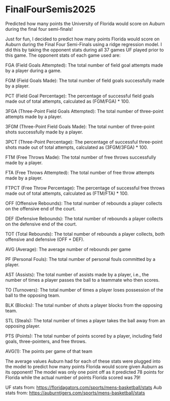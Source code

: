 # FinalFourSemis2025

Predicted how many points the University of Florida would score on Auburn during the final four semi-finals!

Just for fun, I decided to predict how many points Florida would score on Auburn during the Final Four Semi-Finals using a ridge regression model. I did this by taking the opponent stats during all 37 games UF played prior to this game. The opponent stats of each game used are:

FGA (Field Goals Attempted): The total number of field goal attempts made by a player during a game.

FGM (Field Goals Made): The total number of field goals successfully made by a player.

PCT (Field Goal Percentage): The percentage of successful field goals made out of total attempts, calculated as (FGM/FGA) * 100.

3FGA (Three-Point Field Goals Attempted): The total number of three-point attempts made by a player.

3FGM (Three-Point Field Goals Made): The total number of three-point shots successfully made by a player.

3PCT (Three-Point Percentage): The percentage of successful three-point shots made out of total attempts, calculated as (3FGM/3FGA) * 100.

FTM (Free Throws Made): The total number of free throws successfully made by a player.

FTA (Free Throws Attempted): The total number of free throw attempts made by a player.

FTPCT (Free Throw Percentage): The percentage of successful free throws made out of total attempts, calculated as (FTM/FTA) * 100.

OFF (Offensive Rebounds): The total number of rebounds a player collects on the offensive end of the court.

DEF (Defensive Rebounds): The total number of rebounds a player collects on the defensive end of the court.

TOT (Total Rebounds): The total number of rebounds a player collects, both offensive and defensive (OFF + DEF).

AVG (Average): The average number of rebounds per game

PF (Personal Fouls): The total number of personal fouls committed by a player.

AST (Assists): The total number of assists made by a player, i.e., the number of times a player passes the ball to a teammate who then scores.

TO (Turnovers): The total number of times a player loses possession of the ball to the opposing team.

BLK (Blocks): The total number of shots a player blocks from the opposing team.

STL (Steals): The total number of times a player takes the ball away from an opposing player.

PTS (Points): The total number of points scored by a player, including field goals, three-pointers, and free throws.

AVG(1): The points per game of that team

The average values Auburn had for each of these stats were plugged into the model to predict how many points Florida would score given Auburn as its opponent!
The model was only one point off as it predicted 78 points for Florida while the actual number of points Florida scored was 79!

UF stats from: https://floridagators.com/sports/mens-basketball/stats
Aub stats from: https://auburntigers.com/sports/mens-basketball/stats
